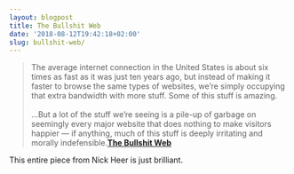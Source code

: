 ```yaml
---
layout: blogpost
title: The Bullshit Web
date: '2018-08-12T19:42:18+02:00'
slug: bullshit-web/
---
```

>The average internet connection in the United States is about six times as fast as it was just ten years ago, but instead of making it faster to browse the same types of websites, we’re simply occupying that extra bandwidth with more stuff. Some of this stuff is amazing.<br /><br />
...But a lot of the stuff we’re seeing is a pile-up of garbage on seemingly every major website that does nothing to make visitors happier — if anything, much of this stuff is deeply irritating and morally indefensible.**[The Bullshit Web](https://pxlnv.com/blog/bullshit-web/)**

This entire piece from Nick Heer is just brilliant. 
